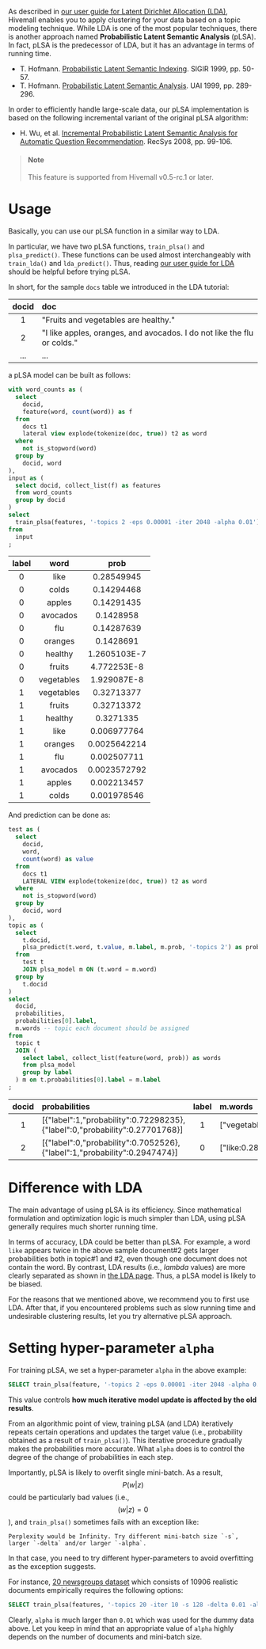 <!--
  Licensed to the Apache Software Foundation (ASF) under one
  or more contributor license agreements.  See the NOTICE file
  distributed with this work for additional information
  regarding copyright ownership.  The ASF licenses this file
  to you under the Apache License, Version 2.0 (the
  "License"); you may not use this file except in compliance
  with the License.  You may obtain a copy of the License at

    http://www.apache.org/licenses/LICENSE-2.0

  Unless required by applicable law or agreed to in writing,
  software distributed under the License is distributed on an
  "AS IS" BASIS, WITHOUT WARRANTIES OR CONDITIONS OF ANY
  KIND, either express or implied.  See the License for the
  specific language governing permissions and limitations
  under the License.
-->

As described in [our user guide for Latent Dirichlet Allocation (LDA)](lda.md), Hivemall enables you to apply clustering for your data based on a topic modeling technique. While LDA is one of the most popular techniques, there is another approach named **Probabilistic Latent Semantic Analysis** (pLSA). In fact, pLSA is the predecessor of LDA, but it has an advantage in terms of running time.

- T. Hofmann. [Probabilistic Latent Semantic Indexing](https://dl.acm.org/citation.cfm?id=312649). SIGIR 1999, pp. 50-57.
- T. Hofmann. [Probabilistic Latent Semantic Analysis](https://www.iro.umontreal.ca/~nie/IFT6255/Hofmann-UAI99.pdf). UAI 1999, pp. 289-296.

In order to efficiently handle large-scale data, our pLSA implementation is based on the following incremental variant of the original pLSA algorithm:

- H. Wu, et al. [Incremental Probabilistic Latent Semantic Analysis for Automatic Question Recommendation](https://dl.acm.org/citation.cfm?id=1454026). RecSys 2008, pp. 99-106.

<!-- toc -->

> #### Note
> This feature is supported from Hivemall v0.5-rc.1 or later.

# Usage

Basically, you can use our pLSA function in a similar way to LDA.

In particular, we have two pLSA functions, `train_plsa()` and `plsa_predict()`. These functions can be used almost interchangeably with `train_lda()` and `lda_predict()`. Thus, reading [our user guide for LDA](lda.md) should be helpful before trying pLSA.

In short, for the sample `docs` table we introduced in the LDA tutorial:

| docid | doc  |
|:---:|:---|
| 1  | "Fruits and vegetables are healthy." |
|2 | "I like apples, oranges, and avocados. I do not like the flu or colds." |
| ... | ... |

a pLSA model can be built as follows:

```sql
with word_counts as (
  select
    docid,
    feature(word, count(word)) as f
  from 
    docs t1
	lateral view explode(tokenize(doc, true)) t2 as word
  where
    not is_stopword(word)
  group by
    docid, word
),
input as (
  select docid, collect_list(f) as features
  from word_counts
  group by docid
)
select
  train_plsa(features, '-topics 2 -eps 0.00001 -iter 2048 -alpha 0.01') as (label, word, prob)
from 
  input
;
```

|label |  word  |  prob|
|:---:|:---:|:---:|
|0|       like   | 0.28549945|
|0|       colds  | 0.14294468|
|0|       apples | 0.14291435|
|0|       avocados|        0.1428958|
|0|       flu    | 0.14287639|
|0|       oranges| 0.1428691|
|0|       healthy| 1.2605103E-7|
|0|       fruits | 4.772253E-8|
|0|       vegetables |     1.929087E-8|
|1|       vegetables  |    0.32713377|
|1|       fruits | 0.32713372|
|1|       healthy| 0.3271335|
|1|       like   | 0.006977764|
|1|       oranges| 0.0025642214|
|1|       flu    | 0.002507711|
|1|       avocados|        0.0023572792|
|1|       apples | 0.002213457|
|1|       colds  | 0.001978546|


And prediction can be done as:

```sql
test as (
  select
    docid,
    word,
    count(word) as value
  from 
    docs t1
	LATERAL VIEW explode(tokenize(doc, true)) t2 as word
  where
    not is_stopword(word)
  group by
    docid, word
),
topic as (
  select
    t.docid,
    plsa_predict(t.word, t.value, m.label, m.prob, '-topics 2') as probabilities
  from
    test t
    JOIN plsa_model m ON (t.word = m.word)
  group by
    t.docid
)
select 
  docid, 
  probabilities, 
  probabilities[0].label, 
  m.words -- topic each document should be assigned
from
  topic t 
  JOIN (
    select label, collect_list(feature(word, prob)) as words
    from plsa_model
    group by label
  ) m on t.probabilities[0].label = m.label
;
```


|docid  | probabilities |  label |  m.words |
|:---:|:---|:---:|:---|
|1      | [{"label":1,"probability":0.72298235},{"label":0,"probability":0.27701768}]   |  1 |      ["vegetables:0.32713377","fruits:0.32713372","healthy:0.3271335","like:0.006977764","oranges:0.0025642214","flu:0.002507711","avocados:0.0023572792","apples:0.002213457","colds:0.001978546"]|
|2  |     [{"label":0,"probability":0.7052526},{"label":1,"probability":0.2947474}]     |  0     |  ["like:0.28549945","colds:0.14294468","apples:0.14291435","avocados:0.1428958","flu:0.14287639","oranges:0.1428691","healthy:1.2605103E-7","fruits:4.772253E-8","vegetables:1.929087E-8"]|

# Difference with LDA

The main advantage of using pLSA is its efficiency. Since mathematical formulation and optimization logic is much simpler than LDA, using pLSA generally requires much shorter running time.

In terms of accuracy, LDA could be better than pLSA. For example, a word `like` appears twice in the above sample document#2 gets larger probabilities both in topic#1 and #2, even though one document does not contain the word. By contrast, LDA results (i.e., *lambda* values) are more clearly separated as shown in [the LDA page](lda.md). Thus, a pLSA model is likely to be biased.

For the reasons that we mentioned above, we recommend you to first use LDA. After that, if you encountered problems such as slow running time and undesirable clustering results, let you try alternative pLSA approach.

# Setting hyper-parameter `alpha`

For training pLSA, we set a hyper-parameter `alpha` in the above example:

```sql
SELECT train_plsa(feature, '-topics 2 -eps 0.00001 -iter 2048 -alpha 0.01') 
```

This value controls **how much iterative model update is affected by the old results**.

From an algorithmic point of view, training pLSA (and LDA) iteratively repeats certain operations and updates the target value (i.e., probability obtained as a result of `train_plsa()`). This iterative procedure gradually makes the probabilities more accurate. What `alpha` does is to control the degree of the change of probabilities in each step.

Importantly, pLSA is likely to overfit single mini-batch. As a result, $$P(w|z)$$ could be particularly bad values (i.e., $$(w|z) = 0$$), and `train_plsa()` sometimes fails with an exception like:

```
Perplexity would be Infinity. Try different mini-batch size `-s`, larger `-delta` and/or larger `-alpha`.
```

In that case, you need to try different hyper-parameters to avoid overfitting as the exception suggests.

For instance, [20 newsgroups dataset](http://qwone.com/~jason/20Newsgroups/) which consists of 10906 realistic documents empirically requires the following options:

```sql
SELECT train_plsa(features, '-topics 20 -iter 10 -s 128 -delta 0.01 -alpha 512 -eps 0.1')
```

Clearly, `alpha` is much larger than `0.01` which was used for the dummy data above. Let you keep in mind that an appropriate value of `alpha` highly depends on the number of documents and mini-batch size.
